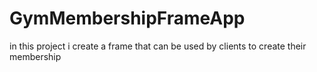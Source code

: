 # GymMembershipFrameApp
in this project i create a frame that can be used by clients to create their membership
